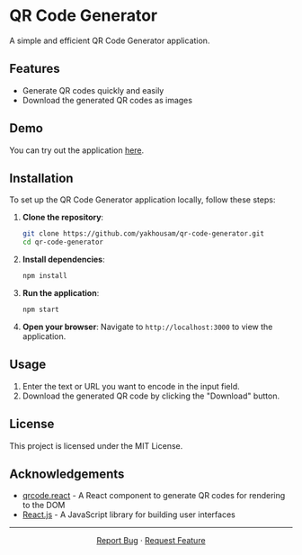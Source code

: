 # QR Code Generator

A simple and efficient QR Code Generator application.

## Features

- Generate QR codes quickly and easily
- Download the generated QR codes as images

## Demo

You can try out the application [here](https://qr-code-generator.khoudiryaya.dev/).

## Installation

To set up the QR Code Generator application locally, follow these steps:

1. **Clone the repository**:
    ```bash
    git clone https://github.com/yakhousam/qr-code-generator.git
    cd qr-code-generator
    ```

2. **Install dependencies**:
    ```bash
    npm install
    ```

3. **Run the application**:
    ```bash
    npm start
    ```

4. **Open your browser**:
    Navigate to `http://localhost:3000` to view the application.

## Usage

1. Enter the text or URL you want to encode in the input field.
2. Download the generated QR code by clicking the "Download" button.

## License

This project is licensed under the MIT License. 

## Acknowledgements

- [qrcode.react](https://github.com/zpao/qrcode.react) - A React component to generate QR codes for rendering to the DOM
- [React.js](https://reactjs.org/) - A JavaScript library for building user interfaces



---

<p align="center">
  <a href="https://github.com/your-username/qr-code-generator/issues/new?assignees=&labels=&template=bug_report.md&title=">Report Bug</a>
  ·
  <a href="https://github.com/your-username/qr-code-generator/issues/new?assignees=&labels=&template=feature_request.md&title=">Request Feature</a>
</p>
